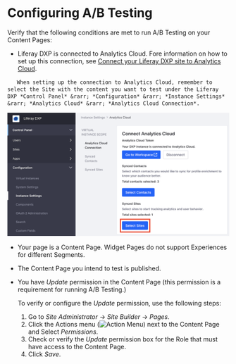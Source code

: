 # Configuring A/B Testing

Verify that the following conditions are met to run A/B Testing on your Content Pages:

- Liferay DXP is connected to Analytics Cloud. Fore information on how to set up this connection, see [Connect your Liferay DXP site to Analytics Cloud](/../../../../connect-liferay-dxp-to-ac.md).

```note::
   When setting up the connection to Analytics Cloud, remember to select the Site with the content you want to test under the Liferay DXP *Control Panel* &rarr; *Configuration* &rarr; *Instance Settings* &rarr; *Analytics Cloud* &rarr; *Analytics Cloud Connection*.
```

![Selecting the Site in the Liferay DXP configuration for Analytics Cloud](configuring-ab-testing/images/01.png)

- Your page is a Content Page. Widget Pages do not support Experiences for different Segments.
- The Content Page you intend to test is published.
- You have *Update* permission in the Content Page (this permission is a requirement for running A/B Testing.)

  To verify or configure the *Update* permission, use the following steps:

    1. Go to *Site Administrator* &rarr; *Site Builder* &rarr; *Pages*.
    1. Click the Actions menu (![Action Menu](../../../images/icon-actions.png)) next to the Content Page and Select *Permissions*.
    1. Check or verify the *Update* permission box for the Role that must have access to the Content Page.
    1. Click *Save*.
